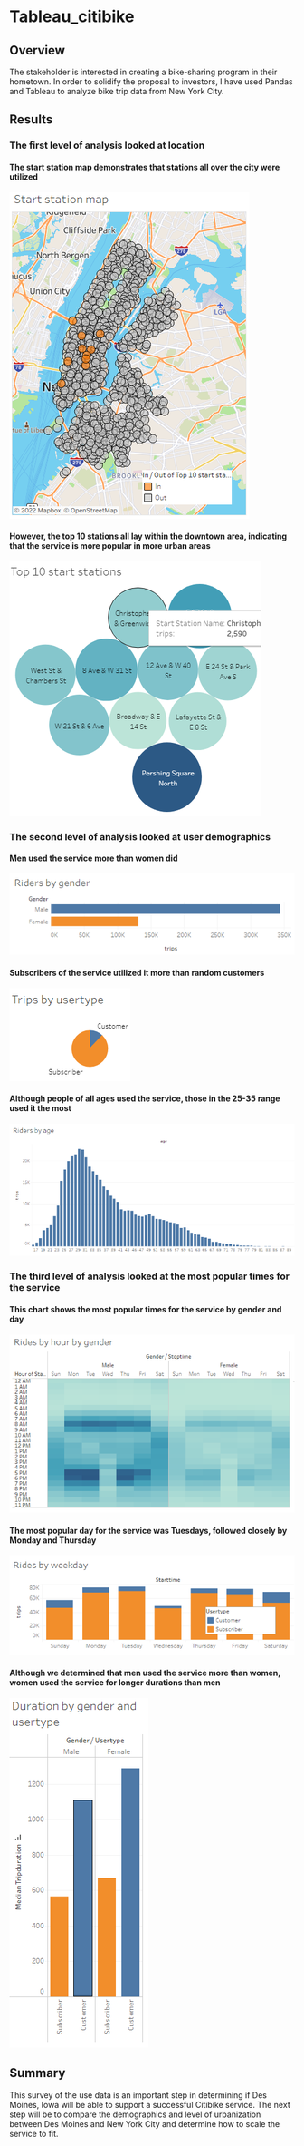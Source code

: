 # Tableau_citibike
## Overview
The stakeholder is interested in creating a bike-sharing program in their hometown. In order to solidify the proposal to investors, I have used Pandas and Tableau to analyze bike trip data from New York City. 

## Results

### The first level of analysis looked at location
#### The start station map demonstrates that stations all over the city were utilized
![start station map](/images/start%20station%20map.PNG)

#### However, the top 10 stations all lay within the downtown area, indicating that the service is more popular in more urban areas
![top 10 start stations](/images/top%2010%20start%20stations.PNG)

### The second level of analysis looked at user demographics
#### Men used the service more than women did
![riders by gender](/images/riders%20by%20gender.PNG)

#### Subscribers of the service utilized it more than random customers
![trips by usertype](/images/trips%20by%20usertype.PNG)

#### Although people of all ages used the service, those in the 25-35 range used it the most
![riders by age](/images/riders%20by%20age.PNG)

### The third level of analysis looked at the most popular times for the service
#### This chart shows the most popular times for the service by gender and day
![rides by hour by gender](/images/rides%20by%20hour%20by%20gender.PNG)

#### The most popular day for the service was Tuesdays, followed closely by Monday and Thursday
![rides by weekday](/images/rides%20by%20weekday.PNG)

#### Although we determined that men used the service more than women, women used the service for longer durations than men
![duration by gender and usertype](/images/duration%20by%20gender%20and%20usertype.PNG)

## Summary
This survey of the use data is an important step in determining if Des Moines, Iowa will be able to support a successful Citibike service. The next step will be to compare the demographics and level of urbanization between Des Moines and New York City and determine how to scale the service to fit. 
